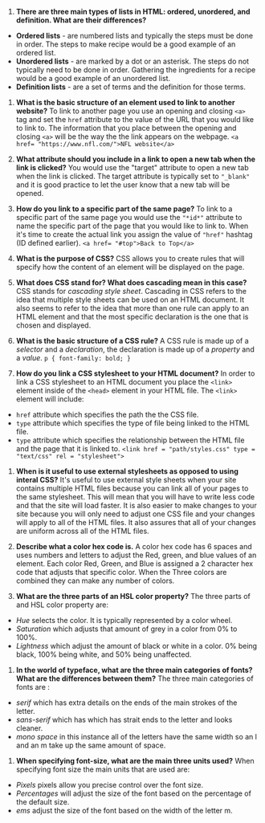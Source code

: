 1. **There are three main types of lists in HTML: ordered, unordered, and definition. What are their differences?**
- **Ordered lists** - are numbered lists and typically the steps must be done in order. The steps to make recipe would be a good example of an ordered list.
- **Unordered lists** - are marked by a dot or an asterisk. The steps do not typically need to be done in order. Gathering the ingredients for a recipe would be a good example of an unordered list.
- **Definition lists** - are a set of terms and the definition for those terms.

1. **What is the basic structure of an element used to link to another website?**
To link to another page you use an opening and closing `<a>` tag and set the `href` attribute to the value of the URL that you would like to link to. The information that you place between the opening and closing `<a>` will be the way the the link appears on the webpage.
`<a href= "https://www.nfl.com/">NFL website</a>`

1. **What attribute should you include in a link to open a new tab when the link is clicked?**
You would use the "target" attribute to open a new tab when the link is clicked. The target attribute is typically set to `"_blank"` and it is good practice to let the user know that a new tab will be opened.

1. **How do you link to a specific part of the same page?**
To link to a specific part of the same page you would use the `"*id*"` attribute to name the specific part of the page that you would like to link to. When it's time to create the actual link you assign the value of `"href"` hashtag (ID defined earlier).
`<a href= "#top">Back to Top</a>`

1. **What is the purpose of CSS?**
CSS allows you to create rules that will specify how the content of an element will be displayed on the page.


1. **What does CSS stand for? What does cascading mean in this case?**
CSS stands for *cascading style sheet*. Cascading in CSS refers to the idea that multiple style sheets can be used on an HTML document. It also seems to refer to the idea that more than one rule can apply to an HTML element and that the most specific declaration is the one that is chosen and displayed.

1. **What is the basic structure of a CSS rule?**
A CSS rule is made up of a *selector* and a *declaration*, the declaration is made up of a *property* and a *value*. `p {
  font-family: bold;
  }`

1. **How do you link a CSS stylesheet to your HTML document?**
In order to link a CSS stylesheet to an HTML document you place the `<link>` element inside of the `<head>` element in your HTML file. The `<link>` element will include:
- `href` attribute which specifies the path the the CSS file.
- `type` attribute which specifies the type of file being linked to the HTML file.
- `type` attribute which specifies the relationship between the HTML file and the page that it is linked to.
`<link href = "path/styles.css" type = "text/css" rel = "stylesheet">`

1. **When is it useful to use external stylesheets as opposed to using interal CSS?**
It's useful to use external style sheets when your site contains multiple HTML files because you can link all of your pages to the same stylesheet. This will mean that you will have to write less code and that the site will load faster. It is also easier to make changes to your site because you will only need to adjust one CSS file and your changes will apply to all of the HTML files. It also assures that all of your changes are uniform across all of the HTML files.

1. **Describe what a color hex code is.**
A color hex code has 6 spaces and uses numbers and letters to adjust the Red, green, and blue values of an element. Each color Red, Green, and Blue is assigned a 2 character hex code that adjusts that specific color. When the Three colors are combined they can make any number of colors.  

1. **What are the three parts of an HSL color property?**
The three parts of and HSL color property are:
- *Hue* selects the color. It is typically represented by a color wheel.
- *Saturation* which adjusts that amount of grey in a color from 0% to 100%.
- *Lightness* which adjust the amount of black or white in a color. 0% being black, 100% being white, and 50% being unaffected.

1. **In the world of typeface, what are the three main categories of fonts? What are the differences between them?**
The three main categories of fonts are :
- *serif* which has extra details on the ends of the main strokes of the letter.
- *sans-serif* which has which has strait ends to the letter and looks cleaner.
- *mono space* in this instance all of the letters have the same width so an l and an m take up the same amount of space.


1. **When specifying font-size, what are the main three units used?**
When specifying font size the main units that are used are:
- *Pixels* pixels allow you precise control over the font size.
- *Percentages* will adjust the size of the font based on the percentage of the default size.
- *ems* adjust the size of the font based on the width of the letter m.
